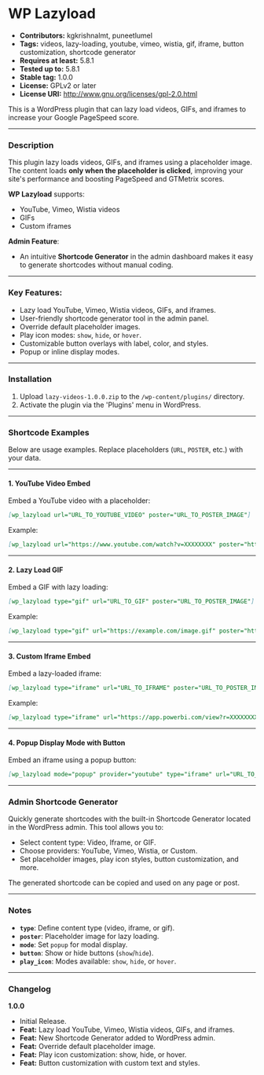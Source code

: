 # WP Lazyload

* **Contributors:** kgkrishnalmt, puneetlumel  
* **Tags:** videos, lazy-loading, youtube, vimeo, wistia, gif, iframe, button customization, shortcode generator  
* **Requires at least:** 5.8.1  
* **Tested up to:** 5.8.1  
* **Stable tag:** 1.0.0  
* **License:** GPLv2 or later  
* **License URI:** http://www.gnu.org/licenses/gpl-2.0.html  

This is a WordPress plugin that can lazy load videos, GIFs, and iframes to increase your Google PageSpeed score.

---

### Description

This plugin lazy loads videos, GIFs, and iframes using a placeholder image. The content loads **only when the placeholder is clicked**, improving your site's performance and boosting PageSpeed and GTMetrix scores.

**WP Lazyload** supports:
- YouTube, Vimeo, Wistia videos  
- GIFs  
- Custom iframes  

**Admin Feature**:  
- An intuitive **Shortcode Generator** in the admin dashboard makes it easy to generate shortcodes without manual coding.  

---

### Key Features:
* Lazy load YouTube, Vimeo, Wistia videos, GIFs, and iframes.  
* User-friendly shortcode generator tool in the admin panel.  
* Override default placeholder images.  
* Play icon modes: `show`, `hide`, or `hover`.  
* Customizable button overlays with label, color, and styles.  
* Popup or inline display modes.

---

### Installation

1. Upload `lazy-videos-1.0.0.zip` to the `/wp-content/plugins/` directory.  
2. Activate the plugin via the 'Plugins' menu in WordPress.  

---

### Shortcode Examples  

Below are usage examples. Replace placeholders (`URL`, `POSTER`, etc.) with your data.

---

#### 1. YouTube Video Embed  
Embed a YouTube video with a placeholder:  
```markdown
[wp_lazyload url="URL_TO_YOUTUBE_VIDEO" poster="URL_TO_POSTER_IMAGE"]
```

Example:  
```markdown
[wp_lazyload url="https://www.youtube.com/watch?v=XXXXXXXX" poster="https://example.com/image.jpg"]
```

---

#### 2. Lazy Load GIF  
Embed a GIF with lazy loading:  
```markdown
[wp_lazyload type="gif" url="URL_TO_GIF" poster="URL_TO_POSTER_IMAGE"]
```

Example:  
```markdown
[wp_lazyload type="gif" url="https://example.com/image.gif" poster="https://example.com/poster.jpg"]
```

---

#### 3. Custom Iframe Embed  
Embed a lazy-loaded iframe:  
```markdown
[wp_lazyload type="iframe" url="URL_TO_IFRAME" poster="URL_TO_POSTER_IMAGE"]
```

Example:  
```markdown
[wp_lazyload type="iframe" url="https://app.powerbi.com/view?r=XXXXXXXX" poster="https://example.com/poster.jpg"]
```

---

#### 4. Popup Display Mode with Button  
Embed an iframe using a popup button:  
```markdown
[wp_lazyload mode="popup" provider="youtube" type="iframe" url="URL_TO_IFRAME" poster="URL_TO_POSTER_IMAGE" play_icon="hover" button="show" button_label="Watch Now" button_text_color="#ffffff" button_bg_color="#0073e6"]
```

---

### Admin Shortcode Generator  
Quickly generate shortcodes with the built-in Shortcode Generator located in the WordPress admin. This tool allows you to:
- Select content type: Video, Iframe, or GIF.  
- Choose providers: YouTube, Vimeo, Wistia, or Custom.  
- Set placeholder images, play icon styles, button customization, and more.  

The generated shortcode can be copied and used on any page or post.

---

### Notes  
- **`type`**: Define content type (video, iframe, or gif).  
- **`poster`**: Placeholder image for lazy loading.  
- **`mode`**: Set `popup` for modal display.  
- **`button`**: Show or hide buttons (`show`/`hide`).  
- **`play_icon`**: Modes available: `show`, `hide`, or `hover`.

---

### Changelog  

**1.0.0**  
* Initial Release.  
* **Feat:** Lazy load YouTube, Vimeo, Wistia videos, GIFs, and iframes.  
* **Feat:** New Shortcode Generator added to WordPress admin.  
* **Feat:** Override default placeholder image.  
* **Feat:** Play icon customization: show, hide, or hover.  
* **Feat:** Button customization with custom text and styles.


